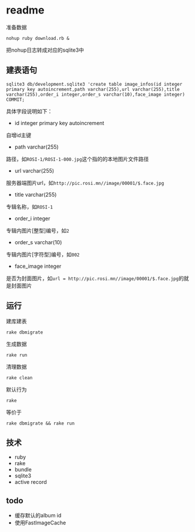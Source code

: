 # readme

准备数据

```
nohup ruby download.rb &
```

把nohup日志转成对应的sqlite3中

## 建表语句

```
sqlite3 db/development.sqlite3 'create table image_infos(id integer primary key autoincrement,path varchar(255),url varchar(255),title varchar(255),order_i integer,order_s varchar(10),face_image integer)
COMMIT;
```

具体字段说明如下：

- id integer primary key autoincrement

自增id主键

- path varchar(255)

路径，如`ROSI-1/ROSI-1-000.jpg`这个指的的本地图片文件路径

- url varchar(255)

服务器端图片url，如`http://pic.rosi.mn//image/00001/$.face.jpg`

- title varchar(255)

专辑名称，如`ROSI-1`

- order_i integer

专辑内图片[整型]编号，如`2`

- order_s varchar(10)

专辑内图片[字符型]编号，如`002`

- face_image integer

是否为封面图片，如`url = http://pic.rosi.mn//image/00001/$.face.jpg`的就是封面图片

## 运行

建库建表

```
rake dbmigrate
```

生成数据

```
rake run
```

清理数据

```
rake clean
```

默认行为
```
rake 
```

等价于

```
rake dbmigrate && rake run
```

## 技术

- ruby
- rake
- bundle
- sqlite3
- active record


## todo

- 缓存默认的album id
- 使用FastImageCache
